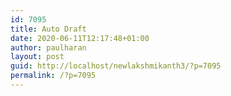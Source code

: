 ```yaml
---
id: 7095
title: Auto Draft
date: 2020-06-11T12:17:48+01:00
author: paulharan
layout: post
guid: http://localhost/newlakshmikanth3/?p=7095
permalink: /?p=7095
---
```

